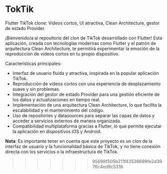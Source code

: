 
# TokTik
 Flutter TikTok clone: Vídeos cortos, UI atractiva, Clean Architecture, gestor de estado Provider. 

¡Bienvenido/a al repositorio del clon de TikTok desarrollado con Flutter! Esta aplicación, creada con tecnologías modernas como Flutter y el patrón de arquitectura Clean Architecture, te permitirá experimentar la emoción de la reproducción de vídeos cortos en tu propio dispositivo.

Características principales:

- Interfaz de usuario fluida y atractiva, inspirada en la popular aplicación TikTok.
- Reproducción de vídeos cortos con una experiencia de desplazamiento suave y sin problemas.
- Integración del gestor de estado Provider para una gestión eficiente de los datos y actualizaciones en tiempo real.
- Implementación de una arquitectura Clean Architecture, lo que facilita la escalabilidad y el mantenimiento del código.
- Uso de repositories y datasources para separar las capas de datos y acceder a servicios externos de manera organizada.
- Compatibilidad multiplataforma gracias a Flutter, lo que permite ejecutar la aplicación en dispositivos iOS y Android.

**Nota**: Es importante tener en cuenta que este proyecto es un clon de la interfaz de usuario y la funcionalidad básica de TikTok, y no tiene conexión directa con los servicios o la infraestructura de TikTok.

>>>>>>> 95698f505b211f43536699fe2d3976c4ed9c5318
